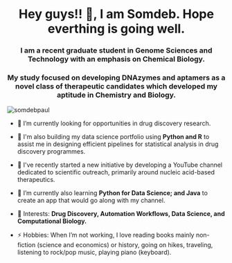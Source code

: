 <!--
**psomdeb25/psomdeb25** is a ✨ _special_ ✨ repository because its `README.md` (this file) appears on your GitHub profile.

Here are some ideas to get you started:

- 🔭 I’m currently working on ...
- 🌱 I’m currently learning ...
- 👯 I’m looking to collaborate on ...
- 🤔 I’m looking for help with ...
- 💬 Ask me about ...
- 📫 How to reach me: ...
- 😄 Pronouns: ...
- ⚡ Fun fact: ...
-->

<h1 align="center">Hey guys!! 👋, I am Somdeb. Hope everthing is going well. </h1>
<h3 align="center">I am a recent graduate student in Genome Sciences and Technology with an emphasis on Chemical Biology.</h3>
<h3 align="center">My study focused on developing DNAzymes and aptamers as a novel class of therapeutic candidates which developed my aptitude in Chemistry and Biology.</h3>

<p align="left"> <img src="https://komarev.com/ghpvc/?username=psomdeb25&color=red" alt="somdebpaul" /> </p>

- 🔭 I’m currently looking for opportunities in drug discovery research.

- 🔭 I'm also building my data science portfolio using **Python and R** to assist me in designing efficient pipelines for statistical analysis in drug discovery programmes.

- 🌱 I've recently started a new initiative by developing a YouTube channel dedicated to scientific outreach, primarily around nucleic acid-based therapeutics.

- 🌱 I’m currently also learning **Python for Data Science; and Java** to create an app that would go along with my channel.

- 🤔 Interests: **Drug Discovery, Automation Workflows, Data Science, and Computational Biology.**

- ⚡ Hobbies: When I’m not working, I love reading books mainly non-fiction (science and economics) or history, going on hikes, traveling, listening to rock/pop music, playing piano (keyboard).
